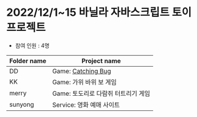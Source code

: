 # 2022/12/1~15 바닐라 자바스크립트 토이프로젝트

- 참여 인원 : 4명


| Folder name | Project name |
| --- | --- |
| DD | Game: [Catching Bug](https://github.com/SLOW-STEADY-CLUB/JS-ST-1/tree/main/mini-projects/dd) |
| KK | Game: 가위 바위 보 게임 |
| merry | Game: 토도리로 다람쥐 터트리기 게임 |
| sunyong | Service: 영화 예매 사이트 |

